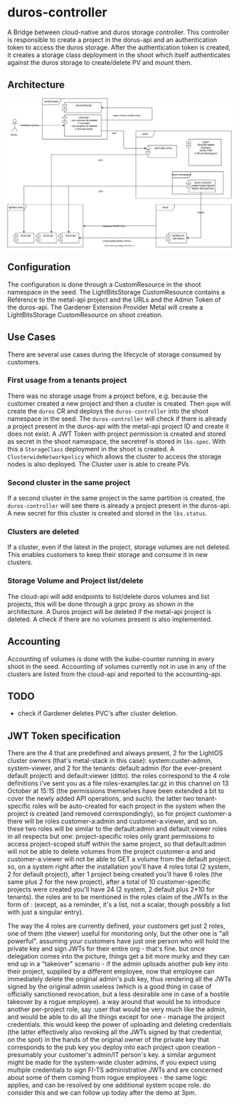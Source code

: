# duros-controller

A Bridge between cloud-native and duros storage controller. This controller is responsible to create a project in the dorus-api and an authentication token to access the duros storage.
After the authentication token is created, it creates a storage class deployment in the shoot which itself authenticates against the duros storage to create/delete PV and mount them.

## Architecture

![Architecture](architecture.drawio.svg)

## Configuration

The configuration is done through a CustomResource in the shoot namespace in the seed. The LightBitsStorage CustomResource contains a Reference to the metal-api project and the URLs and the Admin Token of the duros-api.
The Gardener Extension Provider Metal will create a LightBitsStorage CustomResource on shoot creation.

## Use Cases

There are several use cases during the lifecycle of storage consumed by customers.

### First usage from a tenants project

There was no storage usage from a project before, e.g. because the customer created a new project and then a cluster is created.
Then `gepm` will create the `duros` CR and deploys the `duros-controller` into the shoot namespace in the seed.
The `duros-controller` will check if there is already a project present in the duros-api with the metal-api project ID and create it does not exist.
A JWT Token with project permission is created and stored as secret in the shoot namespace, the secretref is stored in `lbs.spec`.
With this a `StorageClass` deployment in the shoot is created.
A `ClusterwideNetworkpolicy` which allows the cluster to access the storage nodes is also deployed.
The Cluster user is able to create PVs.

### Second cluster in the same project

If a second cluster in the same project in the same partition is created, the `duros-controller` will see there is already a project present in the duros-api.
A new secret for this cluster is created and stored in the `lbs.status`.

### Clusters are deleted

If a cluster, even if the latest in the project, storage volumes are not deleted. This enables customers to keep their storage and consume it in new clusters.

### Storage Volume and Project list/delete

The cloud-api will add endpoints to list/delete duros volumes and list projects, this will be done through a grpc proxy as shown in the architecture.
A Duros project will be deleted if the metal-api project is deleted. A check if there are no volumes present is also implemented.

## Accounting

Accounting of volumes is done with the kube-counter running in every shoot in the seed. Accounting of volumes currently not in use in any of the clusters
are listed from the cloud-api and reported to the accounting-api.

## TODO

- check if Gardener deletes PVC's after cluster deletion.

## JWT Token specification

There are the 4 that are predefined and always present, 2 for the LightOS cluster owners (that's metal-stack in this case): system:custer-admin, system-viewer, and 2 for the tenants: default:admin (for the ever-present default project) and default:viewer (ditto). the roles correspond to the 4 role definitions i've sent you as a file roles-examples.tar.gz in this channel on 13 October at 15:15 (the permissions themselves have been extended a bit to cover the newly added API operations, and such).
the latter two tenant-specific roles will be auto-created for each project in the system when the project is created (and removed correspondingly), so for project customer-a there will be roles customer-a:admin and customer-a:viewer, and so on. these two roles will be similar to the default:admin and default:viewer roles in all respects but one: project-specific roles only grant permissions to access project-scoped stuff within the same project, so that default:admin will not be able to delete volumes from the project customer-a and and customer-a:viewer will not be able to GET a volume from the default project.
so, on a system right after the installation you'll have 4 roles total (2 system, 2 for default project), after 1 project being created you'll have 6 roles (the same plus 2 for the new project), after a total of 10 customer-specific projects were created you'll have 24 (2 system, 2 default plus 2*10 for tenants). the roles are to be mentioned in the roles claim of the JWTs in the form of <project-name>:<role-name> (except, as a reminder, it's a list, not a scalar, though possibly a list with just a singular entry).

The way the 4 roles are currently defined, your customers get just 2 roles, one of them (the viewer) useful for monitoring only, but the other one is "all powerful". assuming your customers have just one person who will hold the private key and sign JWTs for their entire org - that's fine. but once delegation comes into the picture, things get a bit more murky and they can end up in a "takeover" scenario - if the admin uploads another pub key into their project, supplied by a different employee, now that employee can immediately delete the original admin's pub key, thus rendering all the JWTs signed by the original admin useless (which is a good thing in case of officially sanctioned revocation, but a less desirable one in case of a hostile takeover by a rogue employee).
a way around that would be to introduce another per-project role, say <project-name>:user that would be very much like the admin, and would be able to do all the things except for one - manage the project credentials. this would keep the power of uploading and deleting credentials (the latter effectively also revoking all the JWTs signed by that credential, on the spot) in the hands of the original owner of the private key that corresponds to the pub key you deploy into each project upon creation - presumably your customer's admin/IT person's key.
a similar argument might be made for the system-wide cluster admins, if you expect using multiple credentials to sign FI-TS administrative JWTs and are concerned about some of them coming from rogue employees - the same logic applies, and can be resolved by one additional system scope role.
do consider this and we can follow up today after the demo at 3pm.